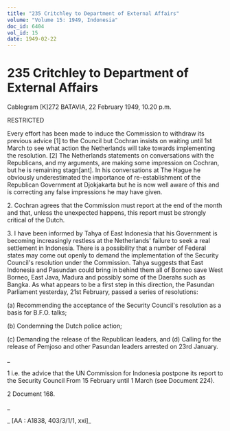 ```yaml
---
title: "235 Critchley to Department of External Affairs"
volume: "Volume 15: 1949, Indonesia"
doc_id: 6404
vol_id: 15
date: 1949-02-22
---
```


# 235 Critchley to Department of External Affairs

Cablegram [K]272 BATAVIA, 22 February 1949, 10.20 p.m.

RESTRICTED

Every effort has been made to induce the Commission to withdraw its previous advice [1] to the Council but Cochran insists on waiting until 1st March to see what action the Netherlands will take towards implementing the resolution. [2] The Netherlands statements on conversations with the Republicans, and my arguments, are making some impression on Cochran, but he is remaining stagn[ant]. In his conversations at The Hague he obviously underestimated the importance of re-establishment of the Republican Government at Djokjakarta but he is now well aware of this and is correcting any false impressions he may have given.

2\. Cochran agrees that the Commission must report at the end of the month and that, unless the unexpected happens, this report must be strongly critical of the Dutch.

3\. I have been informed by Tahya of East Indonesia that his Government is becoming increasingly restless at the Netherlands' failure to seek a real settlement in Indonesia. There is a possibility that a number of Federal states may come out openly to demand the implementation of the Security Council's resolution under the Commission. Tahya suggests that East Indonesia and Pasundan could bring in behind them all of Borneo save West Borneo, East Java, Madura and possibly some of the Daerahs such as Bangka. As what appears to be a first step in this direction, the Pasundan Parliament yesterday, 21st February, passed a series of resolutions:

(a) Recommending the acceptance of the Security Council's resolution as a basis for B.F.O. talks;

(b) Condemning the Dutch police action;

(c) Demanding the release of the Republican leaders, and (d) Calling for the release of Pemjoso and other Pasundan leaders arrested on 23rd January.

_

1 i.e. the advice that the UN Commission for Indonesia postpone its report to the Security Council From 15 February until 1 March (see Document 224).

2 Document 168.

_

_ [AA : A1838, 403/3/1/1, xxi]_
